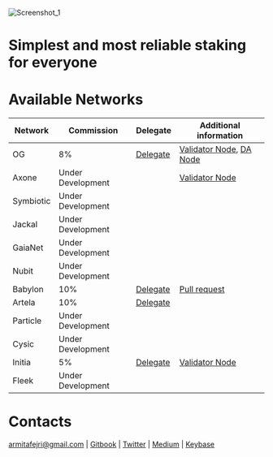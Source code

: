 ![Screenshot_1](https://github.com/user-attachments/assets/a5ef4ec5-6a71-440b-b1ef-582147caf6ff)
# Simplest and most reliable staking for everyone

# Available Networks

| Network |  Commission | Delegate | Additional information |
|---------|------------|--------|----------|
| OG      |  8% |  [Delegate](#) | [Validator Node](https://medium.com/@Dremling/install-validator-node-0g-labs-234f4d4a7ecc), [DA Node](https://medium.com/@Dremling/install-da-node-0g-labs-differences-between-a-validator-node-7103f9d696c9) |
| Axone  |  Under Development |   | [Validator Node](https://medium.com/@Dremling/axone-run-node-guide-ea3e0bde443b)
| Symbiotic |  Under Development |   |
| Jackal |  Under Development |   |
| GaiaNet   |  Under Development |   |
| Nubit   |  Under Development |    |
| Babylon |  10% |    [Delegate](#) | [Pull request](https://github.com/babylonchain/networks/pull/135) |
| Artela  |  10% |    [Delegate](#) | |
| Particle |  Under Development   |   |
| Cysic |  Under Development   |   |
| Initia  | 5% |    [Delegate](#) | [Validator Node](https://medium.com/@Dremling/install-initia-node-afc62b1559ba) |
| Fleek |  Under Development   |   |
# Contacts

armitafejri@gmail.com | [Gitbook](https://dremlin-1.gitbook.io/dremlin) | [Twitter](https://x.com/Dremllin) | [Medium](https://medium.com/@Dremling)  | [Keybase](https://keybase.io/dremin)

